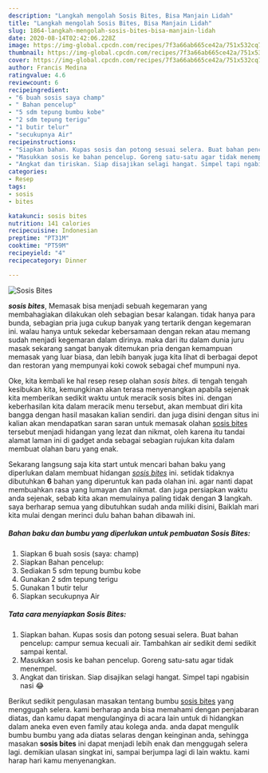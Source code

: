 ```yaml
---
description: "Langkah mengolah Sosis Bites, Bisa Manjain Lidah"
title: "Langkah mengolah Sosis Bites, Bisa Manjain Lidah"
slug: 1864-langkah-mengolah-sosis-bites-bisa-manjain-lidah
date: 2020-08-14T02:42:06.228Z
image: https://img-global.cpcdn.com/recipes/7f3a66ab665ce42a/751x532cq70/sosis-bites-foto-resep-utama.jpg
thumbnail: https://img-global.cpcdn.com/recipes/7f3a66ab665ce42a/751x532cq70/sosis-bites-foto-resep-utama.jpg
cover: https://img-global.cpcdn.com/recipes/7f3a66ab665ce42a/751x532cq70/sosis-bites-foto-resep-utama.jpg
author: Francis Medina
ratingvalue: 4.6
reviewcount: 6
recipeingredient:
- "6 buah sosis saya champ"
- " Bahan pencelup"
- "5 sdm tepung bumbu kobe"
- "2 sdm tepung terigu"
- "1 butir telur"
- "secukupnya Air"
recipeinstructions:
- "Siapkan bahan. Kupas sosis dan potong sesuai selera. Buat bahan pencelup: campur semua kecuali air. Tambahkan air sedikit demi sedikit sampai kental."
- "Masukkan sosis ke bahan pencelup. Goreng satu-satu agar tidak menempel."
- "Angkat dan tiriskan. Siap disajikan selagi hangat. Simpel tapi ngabisin nasi 😂"
categories:
- Resep
tags:
- sosis
- bites

katakunci: sosis bites 
nutrition: 141 calories
recipecuisine: Indonesian
preptime: "PT31M"
cooktime: "PT59M"
recipeyield: "4"
recipecategory: Dinner

---
```



![Sosis Bites](https://img-global.cpcdn.com/recipes/7f3a66ab665ce42a/751x532cq70/sosis-bites-foto-resep-utama.jpg)

<b><i>sosis bites</i></b>, Memasak bisa menjadi sebuah kegemaran yang membahagiakan dilakukan oleh sebagian besar kalangan. tidak hanya para bunda, sebagian pria juga cukup banyak yang tertarik dengan kegemaran ini. walau hanya untuk sekedar kebersamaan dengan rekan atau memang sudah menjadi kegemaran dalam dirinya. maka dari itu dalam dunia juru masak sekarang sangat banyak ditemukan pria dengan kemampuan memasak yang luar biasa, dan lebih banyak juga kita lihat di berbagai depot dan restoran yang mempunyai koki cowok sebagai chef mumpuni nya.



Oke, kita kembali ke hal resep resep olahan <i>sosis bites</i>. di tengah tengah kesibukan kita, kemungkinan akan terasa menyenangkan apabila sejenak kita memberikan sedikit waktu untuk meracik sosis bites ini. dengan keberhasilan kita dalam meracik menu tersebut, akan membuat diri kita bangga dengan hasil masakan kalian sendiri. dan juga disini dengan situs ini kalian akan mendapatkan saran saran untuk memasak olahan <u>sosis bites</u> tersebut menjadi hidangan yang lezat dan nikmat, oleh karena itu tandai alamat laman ini di gadget anda sebagai sebagian rujukan kita dalam membuat olahan baru yang enak.


Sekarang langsung saja kita start untuk mencari bahan baku yang diperlukan dalam membuat hidangan <u><i>sosis bites</i></u> ini. setidak tidaknya dibutuhkan <b>6</b> bahan yang diperuntuk kan pada olahan ini. agar nanti dapat membuahkan rasa yang lumayan dan nikmat. dan juga persiapkan waktu anda sejenak, sebab kita akan memulainya paling tidak dengan <b>3</b> langkah. saya berharap semua yang dibutuhkan sudah anda miliki disini, Baiklah mari kita mulai dengan merinci dulu bahan bahan dibawah ini.

<!--inarticleads1-->

##### Bahan baku dan bumbu yang diperlukan untuk pembuatan Sosis Bites:

1. Siapkan 6 buah sosis (saya: champ)
1. Siapkan  Bahan pencelup:
1. Sediakan 5 sdm tepung bumbu kobe
1. Gunakan 2 sdm tepung terigu
1. Gunakan 1 butir telur
1. Siapkan secukupnya Air




<!--inarticleads2-->

##### Tata cara menyiapkan Sosis Bites:

1. Siapkan bahan. Kupas sosis dan potong sesuai selera. Buat bahan pencelup: campur semua kecuali air. Tambahkan air sedikit demi sedikit sampai kental.
1. Masukkan sosis ke bahan pencelup. Goreng satu-satu agar tidak menempel.
1. Angkat dan tiriskan. Siap disajikan selagi hangat. Simpel tapi ngabisin nasi 😂




Berikut sedikit pengulasan masakan tentang bumbu <u>sosis bites</u> yang menggugah selera. kami berharap anda bisa memahami dengan penjabaran diatas, dan kamu dapat mengulanginya di acara lain untuk di hidangkan dalam aneka even even family atau kolega anda. anda dapat mengulik bumbu bumbu yang ada diatas selaras dengan keinginan anda, sehingga masakan <b>sosis bites</b> ini dapat menjadi lebih enak dan menggugah selera lagi. demikian ulasan singkat ini, sampai berjumpa lagi di lain waktu. kami harap hari kamu menyenangkan.
